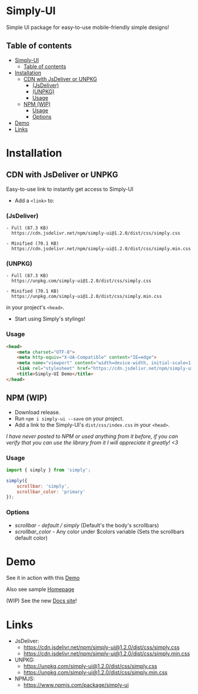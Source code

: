 # Simply-UI
Simple UI package for easy-to-use mobile-friendly simple designs!

## Table of contents

- [Simply-UI](#simply-ui)
  - [Table of contents](#table-of-contents)
- [Installation](#installation)
  - [CDN with JsDeliver or UNPKG](#cdn-with-jsdeliver-or-unpkg)
    - [(JsDeliver)](#jsdeliver)
    - [(UNPKG)](#unpkg)
    - [Usage](#usage)
  - [NPM (WIP)](#npm-wip)
    - [Usage](#usage-1)
    - [Options](#options)
- [Demo](#demo)
- [Links](#links)

# Installation

## CDN with JsDeliver or UNPKG
Easy-to-use link to instantly get access to Simply-UI 
- Add a `<link>` to:
### (JsDeliver)
``` 
- Full (87.3 KB)
  https://cdn.jsdelivr.net/npm/simply-ui@1.2.0/dist/css/simply.css

- Minified (70.1 KB)
  https://cdn.jsdelivr.net/npm/simply-ui@1.2.0/dist/css/simply.min.css
```
### (UNPKG)
``` 
- Full (87.3 KB) 
  https://unpkg.com/simply-ui@1.2.0/dist/css/simply.css

- Minified (70.1 KB) 
  https://unpkg.com/simply-ui@1.2.0/dist/css/simply.min.css
```
  in your project's `<head>`.
- Start using Simply's stylings!

### Usage
``` html
<head>
    <meta charset="UTF-8">
    <meta http-equiv="X-UA-Compatible" content="IE=edge">
    <meta name="viewport" content="width=device-width, initial-scale=1.0">
    <link rel="stylesheet" href="https://cdn.jsdelivr.net/npm/simply-ui@1.2.0/dist/css/simply.min.css">
    <title>Simply-UI Demo</title>
</head>
```

## NPM (WIP)
- Download release.
- Run `npm i simply-ui --save` on your project.
- Add a link to the Simply-UI's `dist/css/index.css` in your `<head>`.

_I have never posted to NPM or used anything from it before, if you can verify that you can use the library from it I will appreciate it greatly! <3_

### Usage
``` javascript
import { simply } from 'simply';

simply({
    scrollbar: 'simply',
    scrollbar_color: 'primary'
});
```
### Options

* *scrollbar* - _default / simply_ (Default's the body's scrollbars) 
* *scrollbar_color* - Any color under $colors variable (Sets the scrollbars default color) 

# Demo

See it in action with this [Demo](https://benjamin-keller.github.io/Simply-UI/)

Also see sample [Homepage](https://benjamin-keller.github.io/Simply-UI/samples/homepage.html)

(WIP) See the new [Docs site](https://simply-ui.vercel.app/)! 

# Links

- JsDeliver:
  - https://cdn.jsdelivr.net/npm/simply-ui@1.2.0/dist/css/simply.css
  - https://cdn.jsdelivr.net/npm/simply-ui@1.2.0/dist/css/simply.min.css
- UNPKG:
  - https://unpkg.com/simply-ui@1.2.0/dist/css/simply.css
  - https://unpkg.com/simply-ui@1.2.0/dist/css/simply.min.css
- NPMJS:
  - https://www.npmjs.com/package/simply-ui